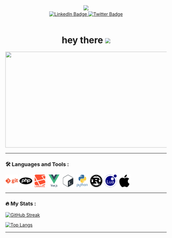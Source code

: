 <div id="header" align="center">
  <a href="https://blog.mariusvanzundert.nl">
    <img src="https://media2.giphy.com/media/v1.Y2lkPTc5MGI3NjExNDAwZWNiN2M0NzViMmQyMGM4YzNiYzM4ZjcwYWFlOTY1NWE4ZGE3YSZlcD12MV9pbnRlcm5hbF9naWZzX2dpZklkJmN0PXM/eNpP80U2AJKDn1UDhP/giphy.gif" width="100"/>
  </a>
  <div id="badges">
    <a href="https://www.linkedin.com/in/marius-van-zundert-34620513">
      <img src="https://img.shields.io/badge/LinkedIn-blue?style=for-the-badge&logo=linkedin&logoColor=white" alt="LinkedIn Badge"/>
    </a>
    <a href="https://twitter.com/Marske1984">
      <img src="https://img.shields.io/badge/Twitter-blue?style=for-the-badge&logo=twitter&logoColor=white" alt="Twitter Badge"/>
    </a>
  </div>
  <img src="https://komarev.com/ghpvc/?username=Mvzundert&style=flat-square&color=blue" alt=""/>
  <h1>
    hey there
    <img src="https://media.giphy.com/media/hvRJCLFzcasrR4ia7z/giphy.gif" width="30px"/>
  </h1>
</div>
<div align="center">
  <a href="https://blog.mariusvanzundert.nl">
    <img src="https://media.giphy.com/media/dWesBcTLavkZuG35MI/giphy.gif" width="600" height="300"/>
  </a>
</div>

---

### :hammer_and_wrench: Languages and Tools :
<div>
  <img src="https://github.com/devicons/devicon/blob/master/icons/git/git-plain-wordmark.svg" title="Git" **alt="Git" width="40" height="40"/>
  <img src="https://github.com/devicons/devicon/blob/master/icons/php/php-plain.svg" title="PHP" **alt="PHP" width="40" height="40"/>
  <img src="https://github.com/devicons/devicon/blob/master/icons/laravel/laravel-plain-wordmark.svg" title="Laravel" **alt="Laravel" width="40" height="40"/>
  <img src="https://github.com/devicons/devicon/blob/master/icons/vuejs/vuejs-original-wordmark.svg" title="Vuejs" **alt="Vuejs" width="40" height="40"/>
  <img src="https://github.com/devicons/devicon/blob/master/icons/bash/bash-plain.svg" title="Bash" **alt="Bash" width="40" height="40"/>
  <img src="https://github.com/devicons/devicon/blob/master/icons/python/python-original-wordmark.svg" title="Python" **alt="Python" width="40" height="40"/>
  <img src="https://github.com/devicons/devicon/blob/master/icons/rust/rust-plain.svg" title="Rust" **alt="Rust" width="40" height="40"/>
  <img src="https://github.com/devicons/devicon/blob/master/icons/lua/lua-plain-wordmark.svg" title="Lua" **alt="Lua" width="40" height="40"/>
  <img src="https://github.com/devicons/devicon/blob/master/icons/apple/apple-original.svg" title="Apple" **alt="Lua" width="40" height="40"/>
</div>

---

### :fire: My Stats :
[![GitHub Streak](http://github-readme-streak-stats.herokuapp.com?user=Mvzundert&theme=dark&background=000000)](https://git.io/streak-stats)

[![Top Langs](https://github-readme-stats.vercel.app/api/top-langs/?username=Mvzundert&layout=compact&theme=vision-friendly-dark)](https://github.com/anuraghazra/github-readme-stats)

---
